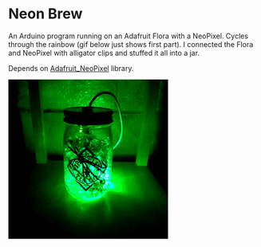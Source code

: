 # Neon Brew

An Arduino program running on an Adafruit Flora with a NeoPixel. Cycles through the rainbow (gif below just shows first part). I connected the Flora and NeoPixel with alligator clips and stuffed it all into a jar.

Depends on [Adafruit_NeoPixel](https://github.com/adafruit/Adafruit_NeoPixel) library.

![gif](doc/img/neon-brew.gif)
